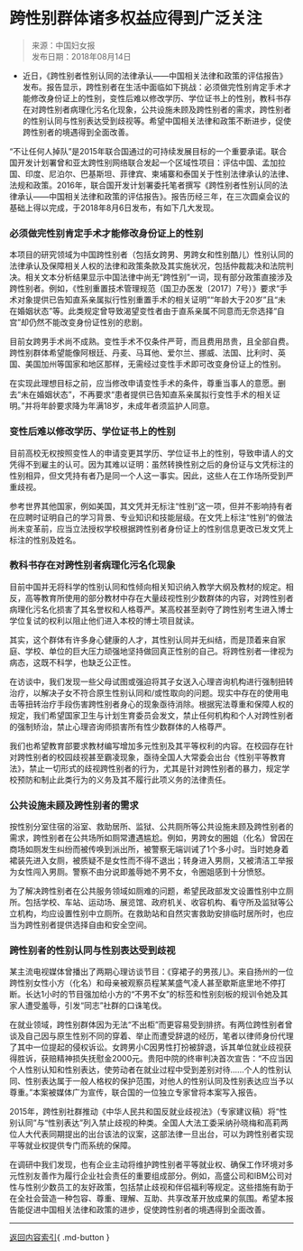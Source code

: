 <!-- http://pcpaper.cnwomen.com.cn/content/2018-08/14/051942.html -->

# 跨性别群体诸多权益应得到广泛关注

> 来源：中国妇女报  
> 发布日期：2018年08月14日

- 近日，《跨性别者性别认同的法律承认——中国相关法律和政策的评估报告》发布。报告显示，跨性别者在生活中面临如下挑战：必须做完性别肯定手术才能修改身份证上的性别，变性后难以修改学历、学位证书上的性别，教科书存在对跨性别者病理化污名化现象，公共设施未顾及跨性别者的需求，跨性别者的性别认同与性别表达受到歧视等。希望中国相关法律和政策不断进步，促使跨性别者的境遇得到全面改善。

“不让任何人掉队”是2015年联合国通过的可持续发展目标的一个重要承诺。联合国开发计划署曾和亚太跨性别网络联合发起一个区域性项目：评估中国、孟加拉国、印度、尼泊尔、巴基斯坦、菲律宾、柬埔寨和泰国关于性别法律承认的法律、法规和政策。2016年，联合国开发计划署委托笔者撰写《跨性别者性别认同的法律承认——中国相关法律和政策的评估报告》。报告历经三年，在三次圆桌会议的基础上得以完成，于2018年8月6日发布，有如下几大发现。

### 必须做完性别肯定手术才能修改身份证上的性别

本项目的研究领域为中国跨性别者（包括女跨男、男跨女和性别酷儿）性别认同的法律承认及保障相关人权的法律和政策条款及其实施状况，包括仲裁裁决和法院判决。相关文本分析结果显示中国法律中尚无“跨性别”一词，现有部分政策直接涉及跨性别者。例如，《性别重置技术管理规范（国卫办医发〔2017〕7号）》要求“手术对象提供已告知直系亲属拟行性别重置手术的相关证明”“年龄大于20岁”且“未在婚姻状态”等。此类规定曾导致渴望变性者由于直系亲属不同意而无奈选择“自宫”却仍然不能改变身份证性别的悲剧。

目前女跨男手术尚不成熟。变性手术不仅条件严苛，而且费用昂贵，且全部自费。跨性别群体希望能像阿根廷、丹麦、马耳他、爱尔兰、挪威、法国、比利时、英国、美国加州等国家和地区那样，无需经过变性手术即可改变身份证上的性别。

在实现此理想目标之前，应当修改申请变性手术的条件，尊重当事人的意愿。删去“未在婚姻状态”，不再要求“患者提供已告知直系亲属拟行变性手术的相关证明。”并将年龄要求降为年满18岁，未成年者须监护人同意。

### 变性后难以修改学历、学位证书上的性别

目前高校无权按照变性人的申请变更其学历、学位证书上的性别，导致申请人的文凭得不到雇主的认可。因为其难以证明：虽然转换性别之后的身份证与文凭标注的性别相异，但文凭持有者乃是同一个人这一事实。因此，这些人在工作场所受到严重歧视。

参考世界其他国家，例如美国，其文凭并无标注“性别”这一项，但并不影响持有者在应聘时证明自己的学习背景、专业知识和技能层级。在文凭上标注“性别”的做法尚未变革前，应当立法授权学校根据跨性别者身份证上的性别信息更改已发文凭上标注的性别及姓名。

### 教科书存在对跨性别者病理化污名化现象

目前中国并无将科学的性别认同和性倾向相关知识纳入教学大纲及教材的规定。相反，高等教育所使用的部分教材中存在大量歧视性别少数群体的内容，对跨性别者病理化污名化损害了其名誉权和人格尊严。某高校甚至剥夺了跨性别考生进入博士学位复试的权利以阻止他们进入本校的博士项目就读。

其实，这个群体有许多身心健康的人才，其性别认同并无纠结，而是顶着来自家庭、学校、单位的巨大压力顽强地坚持做回真正性别的自己。将跨性别者一律视为病态，这既不科学，也缺乏公正性。

在访谈中，我们发现一些父母试图或强迫将其子女送入心理咨询机构进行强制扭转治疗，以解决子女不符合原生性别认同和/或性取向的问题。现实中存在的使用电击等扭转治疗手段伤害跨性别者身心的现象亟待消除。根据宪法尊重和保障人权的规定，我们希望国家卫生与计划生育委员会发文，禁止任何机构和个人对跨性别者的强制矫治，禁止心理咨询师损害所有性少数群体的人格尊严。

我们也希望教育部要求教材编写增加多元性别及其平等权利的内容。在校园存在针对跨性别者的校园歧视甚至霸凌现象，亟待全国人大常委会出台《性别平等教育法》，禁止一切形式的歧视跨性别者的行为，尤其是针对跨性别者的暴力，规定学校预防和制止此类行为的义务及其不履行此项义务的法律责任。

### 公共设施未顾及跨性别者的需求

按性别分室住宿的浴室、救助居所、监狱、公共厕所等公共设施未顾及跨性别者的需求，跨性别者在公共场所如厕常遭遇尴尬。例如，男跨女的圈姐（化名）曾因在商场如厕发生纠纷而被传唤到派出所，被警察无端训诫了1个多小时。当时她身着裙装先进入女厕，被质疑不是女性而不得不退出；转身进入男厕，又被清洁工举报为女性闯入男厕。警察不由分说即羞辱她不男不女，令圈姐感到十分愤怒。

为了解决跨性别者在公共服务领域如厕难的问题，希望民政部发文设置性别中立厕所。包括学校、车站、运动场、展览馆、政府机关、收容机构、看守所及监狱等公立机构，均应设置性别中立厕所。在救助站和自然灾害救助安排临时居所时，也应当为跨性别者提供选择自由和安全空间。

### 跨性别者的性别认同与性别表达受到歧视

某主流电视媒体曾播出了两期心理访谈节目：《穿裙子的男孩儿》。来自扬州的一位跨性别女性小方（化名）和母亲被观察员程某某盛气凌人甚至歇斯底里地不停打断。长达1小时的节目强加给小方的“不男不女”的标签和性别刻板的规训令她及其家人遭受羞辱，引发“同志”社群的口诛笔伐。

在就业领域，跨性别群体因为无法“不出柜”而更容易受到排挤。有两位跨性别者曾谈及自己因与原生性别不同的穿着、举止而遭受辞退的经历，笔者以律师身份代理了其中一位提起的侵权诉讼。女跨男小C因男性打扮被辞退，诉其单位就业歧视获得胜诉，获赔精神损失抚慰金2000元。贵阳中院的终审判决首次宣告：“不应当因个人性别认知和性别表达，使劳动者在就业过程中受到差别对待......个人的性别认同、性别表达属于一般人格权的保护范围，对他人的性别认同及性别表达应当予以尊重。”本案被媒体广为宣传，联合国的一位独立专家曾将本案写入报告。

2015年，跨性别社群推动《中华人民共和国反就业歧视法》（专家建议稿）将“性别认同”与“性别表达”列入禁止歧视的种类。全国人大法工委采纳孙晓梅和高莉两位人大代表同期提出的出台该法的议案，这部法律一旦出台，可以为跨性别者实现平等就业权提供专门而系统的保障。

在调研中我们发现，也有企业主动将维护跨性别者平等就业权、确保工作环境对多元性别友善作为履行企业社会责任的重要组成部分。例如，高盛公司和IBM公司对性与性别少数员工的友好政策，包括禁止歧视和伴侣福利等规定。这些措施有助于在全社会营造一种包容、尊重、理解、互助、共享改革开放成果的氛围。希望本报告能促进中国相关法律和政策的进步，促使跨性别者的境遇得到全面改善。

---

[返回内容索引](../coverage/index.md){ .md-button }
